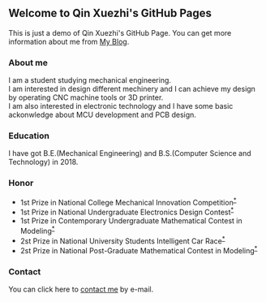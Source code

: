 ## Welcome to Qin Xuezhi's GitHub Pages

This is just a demo of Qin Xuezhi's GitHub Page. You can get more information about me from [My Blog](https://www.univ.cloud).


### About me

I am a student studying mechanical engineering.<br>
I am interested in design different mechinery and I can achieve my design by operating CNC machine tools or 3D printer.<br>
I am also interested in electronic technology and I have some basic ackonwledge about MCU development and PCB design. 


### Education
I have got B.E.(Mechanical Engineering) and B.S.(Computer Science and Technology) in 2018.


### Honor
* 1st Prize in National College Mechanical Innovation Competition<sup>[*](http://umic.ckcest.cn/)</sup>
* 1st Prize in National Undergraduate Electronics Design Contest<sup>[*](http://nuedc.xjtu.edu.cn/)</sup>
* 1st Prize in Contemporary Undergraduate Mathematical Contest in Modeling<sup>[*](http://www.mcm.edu.cn/)</sup>
* 2st Prize in National University Students Intelligent Car Race<sup>[*](https://smartcar.cdstm.cn/)</sup>
* 2st Prize in National Post-Graduate Mathematical Contest in Modeling<sup>[*](https://cpipc.acge.org.cn/)</sup>


### Contact
You can click here to [contact me](mailto:qinxz1414@qq.com) by e-mail.
